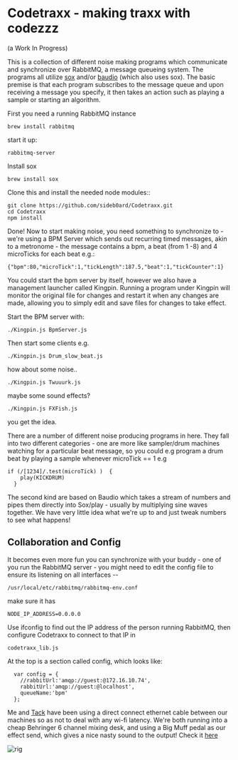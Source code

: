 Codetraxx - making traxx with codezzz
=====================================
(a Work In Progress)

This is a collection of different noise making programs which 
communicate and synchronize over RabbitMQ, a message queueing 
system. The programs all utilize [sox](http://sox.sourceforge.net/) 
and/or [baudio](https://github.com/substack/baudio) (which also uses sox).
The basic premise is that each program subscribes to the message queue
and upon receiving a message you specify, it then takes an action such
as playing a sample or starting an algorithm.

First you need a running RabbitMQ instance
```
brew install rabbitmq
```
start it up:
```
rabbitmq-server
```
Install sox
```
brew install sox
```
Clone this and install the needed node modules::
```
git clone https://github.com/sideb0ard/Codetraxx.git
cd Codetraxx
npm install
```
Done! Now to start making noise, you need something to 
synchronize to - we're using a BPM Server which sends out 
recurring timed messages, akin to a metronome - the message 
contains a bpm, a beat (from 1 -8) and 4 microTicks for each beat e.g.:
```
{"bpm":80,"microTick":1,"tickLength":187.5,"beat":1,"tickCounter":1}
```

You could start the bpm server by itself, however we also have
a management launcher called Kingpin. Running a program under Kingpin
will monitor the original file for changes and restart it when 
any changes are made, allowing you to simply edit and save files for 
changes to take effect.

Start the BPM server with:
```
./Kingpin.js BpmServer.js
```
Then start some clients e.g.
```
./Kingpin.js Drum_slow_beat.js
```
how about some noise..
```
./Kingpin.js Twuuurk.js
```
maybe some sound effects?
```
./Kingpin.js FXFish.js
```
you get the idea.

There are a number of different noise producing programs in here.
They fall into two different categories - one are more like sampler/drum 
machines watching for a particular beat message, so you could e.g 
program a drum beat by playing a sample whenever microTick == 1  e.g
```
if (/[1234]/.test(microTick) )  {
    play(KICKDRUM)
  }
```
The second kind are based on Baudio which takes a stream of numbers and
pipes them directly into Sox/play - usually by multiplying sine waves 
together. We have very little idea what we're up to and 
just tweak numbers to see what happens!

Collaboration and Config
------------------------

It becomes even more fun you can synchronize with your buddy - 
one of you run the RabbitMQ server - you might need to edit the config file
to ensure its listening on all interfaces --
```
/usr/local/etc/rabbitmq/rabbitmq-env.conf
```
make sure it has 
```
NODE_IP_ADDRESS=0.0.0.0
```
Use ifconfig to find out the IP address of the person running RabbitMQ,
then configure Codetraxx to connect to that IP in 
```
codetraxx_lib.js
```
At the top is a section called config, which looks like:
```
  var config = {
    //rabbitUrl:'amqp://guest:@172.16.10.74',
    rabbitUrl:'amqp://guest:@localhost',
    queueName:'bpm'
  };
```
Me and [Tack](https://twitter.com/tackyy) have been using a direct connect 
ethernet cable between our machines so as not to deal with any wi-fi latency.
We're both running into a cheap Behringer 6 channel mixing desk, and using a
Big Muff pedal as our effect send, which gives a nice nasty sound to the 
output! Check it [here](https://soundcloud.com/b0ardside/tuned-to-a-dead-channel)

![rig](http://theb0ardside.com/static/img/codetraxx_rig.jpeg)
